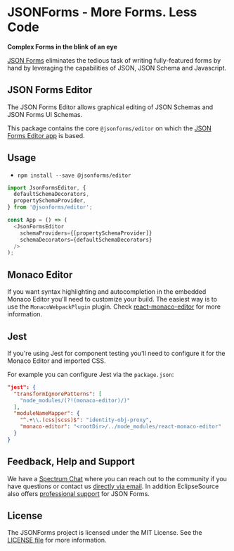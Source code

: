 # JSONForms - More Forms. Less Code

**Complex Forms in the blink of an eye**

[JSON Forms](https://jsonforms.io/support) eliminates the tedious task of writing fully-featured forms by hand by leveraging the capabilities of JSON, JSON Schema and Javascript.

## JSON Forms Editor

The JSON Forms Editor allows graphical editing of JSON Schemas and JSON Forms UI Schemas.

This package contains the core `@jsonforms/editor` on which the [JSON Forms Editor app](../app) is based.

## Usage

- `npm install --save @jsonforms/editor`

```typescript
import JsonFormsEditor, {
  defaultSchemaDecorators,
  propertySchemaProvider,
} from '@jsonforms/editor';

const App = () => (
  <JsonFormsEditor
    schemaProviders={[propertySchemaProvider]}
    schemaDecorators={defaultSchemaDecorators}
  />
);
```

## Monaco Editor

If you want syntax highlighting and autocompletion in the embedded Monaco Editor you'll need to customize your build.
The easiest way is to use the `MonacoWebpackPlugin` plugin.
Check [react-monaco-editor](https://github.com/react-monaco-editor/react-monaco-editor) for more information.

## Jest

If you're using Jest for component testing you'll need to configure it for the Monaco Editor and imported CSS.

For example you can configure Jest via the `package.json`:

```json
"jest": {
  "transformIgnorePatterns": [
    "node_modules/(?!(monaco-editor)/)"
  ],
  "moduleNameMapper": {
    "^.+\\.(css|scss)$": "identity-obj-proxy",
    "monaco-editor": "<rootDir>/../node_modules/react-monaco-editor"
  }
}
```

## Feedback, Help and Support

We have a [Spectrum Chat](https://spectrum.chat/jsonforms) where you can reach out to the community if you have questions or contact us [directly via email](mailto:jsonforms@eclipsesource.com?subject=JSON%20Forms%20Editor).
In addition EclipseSource also offers [professional support](https://jsonforms.io/support) for JSON Forms.

## License

The JSONForms project is licensed under the MIT License. See the [LICENSE file](https://github.com/eclipsesource/jsonforms/blob/master/LICENSE) for more information.
